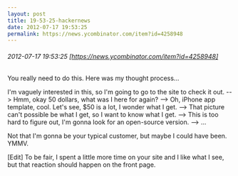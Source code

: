 ```yaml
---
layout: post
title: 19-53-25-hackernews
date: 2012-07-17 19:53:25
permalink: https://news.ycombinator.com/item?id=4258948
---
```


###### 2012-07-17 19:53:25 [https://news.ycombinator.com/item?id=4258948]
You really need to do this. Here was my thought process...<p>I'm vaguely interested in this, so I'm going to go to the site to check it out. --&#62; Hmm, okay 50 dollars, what was I here for again? --&#62; Oh, iPhone app template, cool. Let's see, $50 is a lot, I wonder what I get. --&#62; That picture can't possible be what I get, so I want to know what I get. --&#62; This is too hard to figure out, I'm gonna look for an open-source version. --&#62; ...<p>Not that I'm gonna be your typical customer, but maybe I could have been. YMMV.<p>[Edit] To be fair, I spent a little more time on your site and I like what I see, but that reaction should happen on the front page.
